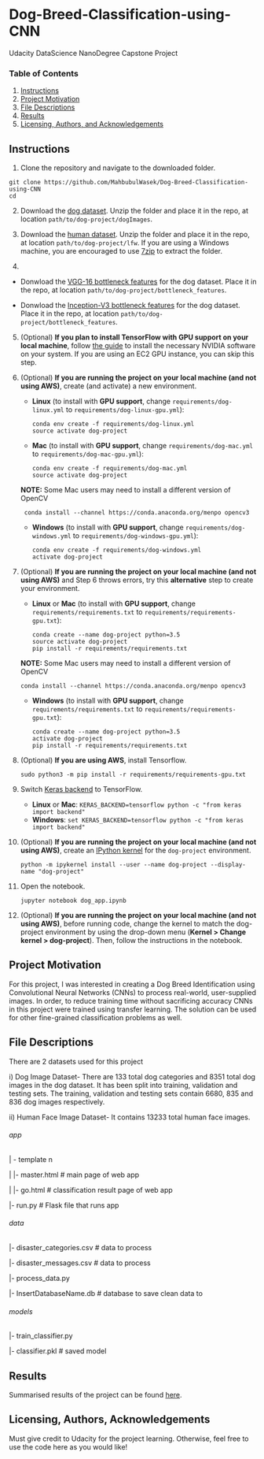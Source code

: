 # Dog-Breed-Classification-using-CNN
Udacity DataScience NanoDegree Capstone Project

### Table of Contents

1. [Instructions](#instructions)
2. [Project Motivation](#motivation)
3. [File Descriptions](#files)
4. [Results](#results)
5. [Licensing, Authors, and Acknowledgements](#licensing)

## Instructions <a name="instructions"></a>



1. Clone the repository and navigate to the downloaded folder.
```	
git clone https://github.com/MahbubulWasek/Dog-Breed-Classification-using-CNN
cd 
```

2. Download the [dog dataset](https://s3-us-west-1.amazonaws.com/udacity-aind/dog-project/dogImages.zip).  Unzip the folder and place it in the repo, at location `path/to/dog-project/dogImages`. 

3. Download the [human dataset](https://s3-us-west-1.amazonaws.com/udacity-aind/dog-project/lfw.zip).  Unzip the folder and place it in the repo, at location `path/to/dog-project/lfw`.  If you are using a Windows machine, you are encouraged to use [7zip](http://www.7-zip.org/) to extract the folder. 

4. 
- Donwload the [VGG-16 bottleneck features](https://s3-us-west-1.amazonaws.com/udacity-aind/dog-project/DogVGG16Data.npz) for the dog dataset.  Place it in the repo, at location `path/to/dog-project/bottleneck_features`.

- Donwload the [Inception-V3 bottleneck features](https://s3-us-west-1.amazonaws.com/udacity-aind/dog-project/DogInceptionV3Data.npz) for the dog dataset.  Place it in the repo, at location `path/to/dog-project/bottleneck_features`.


5. (Optional) __If you plan to install TensorFlow with GPU support on your local machine__, follow [the guide](https://www.tensorflow.org/install/) to install the necessary NVIDIA software on your system.  If you are using an EC2 GPU instance, you can skip this step.

6. (Optional) **If you are running the project on your local machine (and not using AWS)**, create (and activate) a new environment.

	- __Linux__ (to install with __GPU support__, change `requirements/dog-linux.yml` to `requirements/dog-linux-gpu.yml`): 
	  ```
	  conda env create -f requirements/dog-linux.yml
	  source activate dog-project
	  ```  
	- __Mac__ (to install with __GPU support__, change `requirements/dog-mac.yml` to `requirements/dog-mac-gpu.yml`): 
	  ```
	  conda env create -f requirements/dog-mac.yml
	  source activate dog-project
	  ```  
	**NOTE:** Some Mac users may need to install a different version of OpenCV
	  ```
	   conda install --channel https://conda.anaconda.org/menpo opencv3
	  ```
	- __Windows__ (to install with __GPU support__, change `requirements/dog-windows.yml` to `requirements/dog-windows-gpu.yml`):  
	  ```
	  conda env create -f requirements/dog-windows.yml
	  activate dog-project
	  ```

7. (Optional) **If you are running the project on your local machine (and not using AWS)** and Step 6 throws errors, try this __alternative__ step to create your environment.

	- __Linux__ or __Mac__ (to install with __GPU support__, change `requirements/requirements.txt` to `requirements/requirements-gpu.txt`): 
	  ```
	  conda create --name dog-project python=3.5
	  source activate dog-project
	  pip install -r requirements/requirements.txt
	  ```
	**NOTE:** Some Mac users may need to install a different version of OpenCV
	  ```
	  conda install --channel https://conda.anaconda.org/menpo opencv3
	  ```
	- __Windows__ (to install with __GPU support__, change `requirements/requirements.txt` to `requirements/requirements-gpu.txt`):  
	  ```
	  conda create --name dog-project python=3.5
	  activate dog-project
	  pip install -r requirements/requirements.txt
	  ```
	
8. (Optional) **If you are using AWS**, install Tensorflow.
    ```
    sudo python3 -m pip install -r requirements/requirements-gpu.txt
    ```
	
9. Switch [Keras backend](https://keras.io/backend/) to TensorFlow.
	- __Linux__ or __Mac__: 
		  ```
		  KERAS_BACKEND=tensorflow python -c "from keras import backend"
		  ```
	- __Windows__: 
		  ```
		  set KERAS_BACKEND=tensorflow
		  python -c "from keras import backend"
		  ```

10. (Optional) **If you are running the project on your local machine (and not using AWS)**, create an [IPython kernel](http://ipython.readthedocs.io/en/stable/install/kernel_install.html) for the `dog-project` environment. 
    ```
    python -m ipykernel install --user --name dog-project --display-name "dog-project"
    ```

11. Open the notebook.
    ```
    jupyter notebook dog_app.ipynb
    ```

12. (Optional) **If you are running the project on your local machine (and not using AWS)**, before running code, change the kernel to match the dog-project environment by using the drop-down menu (**Kernel > Change kernel > dog-project**). Then, follow the instructions in the notebook.


## Project Motivation<a name="motivation"></a>

For this project, I was interested in creating a Dog Breed Identification using Convolutional Neural Networks (CNNs) to process real-world, user-supplied images. In order, to reduce training time without sacrificing accuracy CNNs in this project were trained using transfer learning. The solution can be used for other fine-grained classification problems as well.


## File Descriptions <a name="files"></a>

There are 2 datasets used for this project

i) Dog Image Dataset- 	There are 133 total dog categories and 8351 total dog images in the dog dataset. It has been split into training, validation and testing sets. The training, validation and testing sets contain 6680, 835 and 836 dog images respectively.

ii) Human Face Image Dataset- It contains 13233 total human face images.



###### app
| - template n

| |- master.html # main page of web app

| |- go.html # classification result page of web app

|- run.py # Flask file that runs app

###### data
|- disaster_categories.csv # data to process

|- disaster_messages.csv # data to process

|- process_data.py

|- InsertDatabaseName.db # database to save clean data to

###### models
|- train_classifier.py

|- classifier.pkl # saved model

## Results<a name="results"></a>

Summarised results of the project can be found [here](https://mwase009.medium.com/is-it-a-human-or-a-dog-b7e5732d61f2).

## Licensing, Authors, Acknowledgements<a name="licensing"></a>

Must give credit to Udacity for the project learning.  Otherwise, feel free to use the code here as you would like! 
